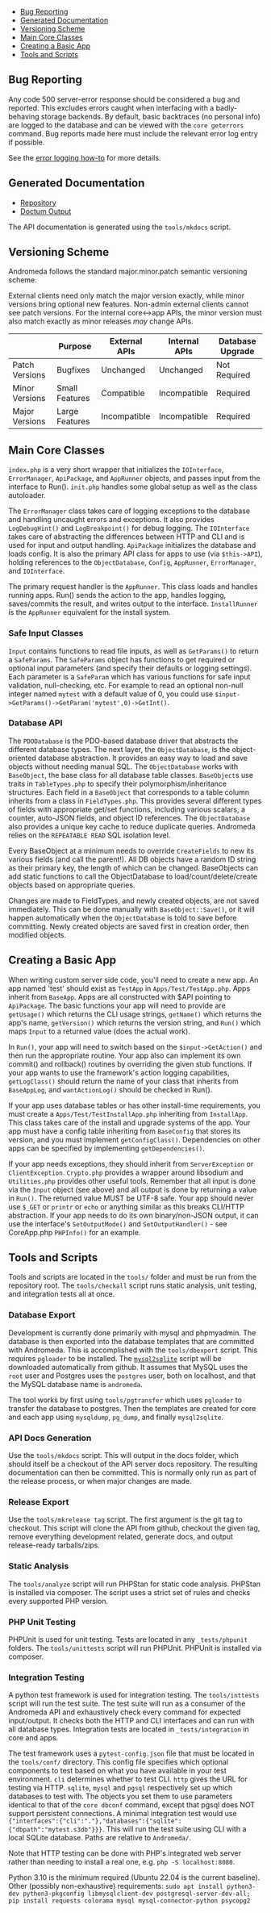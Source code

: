 * [Bug Reporting](#bug-reporting)
* [Generated Documentation](#generated-documentation)
* [Versioning Scheme](#versioning-scheme)
* [Main Core Classes](#main-core-classes)
* [Creating a Basic App](#creating-a-basic-app)
* [Tools and Scripts](#tools-and-scripts)


## Bug Reporting

Any code 500 server-error response should be considered a bug and reported.  This excludes errors caught when interfacing with a badly-behaving storage backends.  By default, basic backtraces (no personal info) are logged to the database and can be viewed with the `core geterrors` command.  Bug reports made here must include the relevant error log entry if possible.

See the [error logging how-to](Core-and-CoreApp.md#error-logging) for more details.


## Generated Documentation

* [Repository](https://github.com/irondrive/andromeda-server-docs)
* [Doctum Output](https://irondrive.github.io/andromeda-server-docs/doctum_build)

The API documentation is generated using the `tools/mkdocs` script.


## Versioning Scheme

Andromeda follows the standard major.minor.patch semantic versioning scheme.

External clients need only match the major version exactly, while minor versions bring optional new features.  Non-admin external clients cannot see patch versions.  For the internal core<->app APIs, the minor version must also match exactly as minor releases _may_ change APIs.

|                | Purpose | External APIs | Internal APIs | Database Upgrade |
| ------------- | ------------- | ------------- | ------------- | ------------- |
| Patch Versions | Bugfixes | Unchanged | Unchanged | Not Required |
| Minor Versions | Small Features | Compatible | Incompatible | Required |
| Major Versions | Large Features | Incompatible | Incompatible | Required |


## Main Core Classes

`index.php` is a very short wrapper that initializes the `IOInterface`, `ErrorManager`, `ApiPackage`, and `AppRunner` objects, and passes input from the interface to Run().  `init.php` handles some global setup as well as the class autoloader.

The `ErrorManager` class takes care of logging exceptions to the database and handling uncaught errors and exceptions. It also provides `LogDebugHint()` and `LogBreakpoint()` for debug logging. The `IOInterface` takes care of abstracting the differences between HTTP and CLI and is used for input and output handling.  `ApiPackage` initializes the database and loads config.  It is also the primary API class for apps to use (via `$this->API`), holding references to the `ObjectDatabase`, `Config`, `AppRunner`, `ErrorManager`, and `IOInterface`.  

The primary request handler is the `AppRunner`.  This class loads and handles running apps.  Run() sends the action to the app, handles logging, saves/commits the result, and writes output to the interface.  `InstallRunner` is the `AppRunner` equivalent for the install system.  

### Safe Input Classes
`Input` contains functions to read file inputs, as well as `GetParams()` to return a `SafeParams`.  The `SafeParams` object has functions to get required or optional input parameters (and specify their defaults or logging settings).  Each parameter is a `SafeParam` which has various functions for safe input validation, null-checking, etc.  For example to read an optional non-null integer named `mytest` with a default value of 0, you could use `$input->GetParams()->GetParam('mytest',0)->GetInt()`.


### Database API
The `PDODatabase` is the PDO-based database driver that abstracts the different database types.  The next layer, the `ObjectDatabase`, is the object-oriented database abstraction.  It provides an easy way to load and save objects without needing manual SQL.  The `ObjectDatabase` works with `BaseObject`, the base class for all database table classes.  `BaseObject`s use traits in `TableTypes.php` to specify their polymorphism/inheritance structures.  Each field in a `BaseObject` that corresponds to a table column inherits from a class in `FieldTypes.php`.  This provides several different types of fields with appropriate get/set functions, including various scalars, a counter, auto-JSON fields, and object ID references.  The `ObjectDatabase` also provides a unique key cache to reduce duplicate queries.  Andromeda relies on the `REPEATABLE READ` SQL isolation level.  

Every BaseObject at a minimum needs to override `CreateFields` to new its various fields (and call the parent!).  All DB objects have a random ID string as their primary key, the length of which can be changed.  BaseObjects can add static functions to call the ObjectDatabase to load/count/delete/create objects based on appropriate queries.  

Changes are made to FieldTypes, and newly created objects, are not saved immediately.  This can be done manually with `BaseObject::Save()`, or it will happen automatically when the `ObjectDatabase` is told to save before committing.  Newly created objects are saved first in creation order, then modified objects.  


## Creating a Basic App

When writing custom server side code, you'll need to create a new app.  An app named 'test' should exist as `TestApp` in `Apps/Test/TestApp.php`.  Apps inherit from `BaseApp`.  Apps are all constructed with $API pointing to `ApiPackage`.  The basic functions your app will need to provide are `getUsage()` which returns the CLI usage strings, `getName()` which returns the app's name, `getVersion()` which returns the version string, and `Run()` which maps `Input` to a returned value (does the actual work).  

In `Run()`, your app will need to switch based on the `$input->GetAction()` and then run the appropriate routine.  Your app also can implement its own commit() and rollback() routines by overriding the given stub functions.  If your app wants to use the framework's action logging capabilities, `getLogClass()` should return the name of your class that inherits from `BaseAppLog`, and `wantActionLog()` should be checked in Run().  

If your app uses database tables or has other install-time requirements, you must create a `Apps/Test/TestInstallApp.php` inheriting from `InstallApp`.  This class takes care of the install and upgrade systems of the app.  Your app must have a config table inheriting from `BaseConfig` that stores its version, and you must implement `getConfigClass()`.  Dependencies on other apps can be specified by implementing `getDependencies()`.

If your app needs exceptions, they should inherit from `ServerException` or `ClientException`.  `Crypto.php` provides a wrapper around libsodium and `Utilities.php` provides other useful tools. Remember that all input is done via the `Input` object (see above) and all output is done by returning a value in `Run()`.  The returned value MUST be UTF-8 safe.  Your app should never use `$_GET` or `printr` or `echo` or anything similar as this breaks CLI/HTTP abstraction.  If your app needs to do its own binary/non-JSON output, it can use the interface's `SetOutputMode()` and `SetOutputHandler()` - see CoreApp.php `PHPInfo()` for an example. 


## Tools and Scripts

Tools and scripts are located in the `tools/` folder and must be run from the repository root.  The `tools/checkall` script runs static analysis, unit testing, and integration tests all at once.

### Database Export
Development is currently done primarily with mysql and phpmyadmin.  The database is then exported into the database templates that are committed with Andromeda.  This is accomplished with the `tools/dbexport` script.  This requires `pgloader` to be installed.  The [`mysql2sqlite`](https://github.com/dumblob/mysql2sqlite) script will be downloaded automatically from github.  It assumes that MySQL uses the `root` user and Postgres uses the `postgres` user, both on localhost, and that the MySQL database name is `andromeda`.

The tool works by first using `tools/pgtransfer` which uses `pgloader` to transfer the database to postgres.  Then the templates are created for core and each app using `mysqldump`, `pg_dump`, and finally `mysql2sqlite`.  

### API Docs Generation
Use the `tools/mkdocs` script.  This will output in the docs folder, which should itself be a checkout of the API server docs repository.  The resulting documentation can then be committed.  This is normally only run as part of the release process, or when major changes are made.

### Release Export
Use the `tools/mkrelease tag` script. The first argument is the git tag to checkout.  This script will clone the API from github, checkout the given tag, remove everything development related, generate docs, and output release-ready tarballs/zips.  

### Static Analysis
The `tools/analyze` script will run PHPStan for static code analysis.  PHPStan is installed via composer.  The script uses a strict set of rules and checks every supported PHP version.

### PHP Unit Testing
PHPUnit is used for unit testing.  Tests are located in any `_tests/phpunit` folders.  The `tools/unittests` script will run PHPUnit.  PHPUnit is installed via composer.

### Integration Testing
A python test framework is used for integration testing.  The `tools/inttests` script will run the test suite.  The test suite will run as a consumer of the Andromeda API and exhaustively check every command for expected input/output.  It checks both the HTTP and CLI interfaces and can run with all database types.  Integration tests are located in `_tests/integration` in core and apps.

The test framework uses a `pytest-config.json` file that must be located in the `tools/conf/` directory.  This config file specifies which optional components to test based on what you have available in your test environment.  `cli` determines whether to test CLI.  `http` gives the URL for testing via HTTP. `sqlite`, `mysql` and `pgsql` respectively set up which databases to test with.  The objects you set them to use parameters identical to that of the `core dbconf` command, except that pgsql does NOT support persistent connections.  A minimal integration test would use `{"interfaces":{"cli":"."},"databases":{"sqlite":{"dbpath":"mytest.s3db"}}}`.  This will run the test suite using CLI with a local SQLite database. Paths are relative to `Andromeda/`.

Note that HTTP testing can be done with PHP's integrated web server rather than needing to install a real one, e.g. `php -S localhost:8080`.  

Python 3.10 is the minimum required (Ubuntu 22.04 is the current baseline).  Other (possibly non-exhaustive) requirements: `sudo apt install python3-dev python3-pkgconfig libmysqlclient-dev postgresql-server-dev-all; pip install requests colorama mysql mysql-connector-python psycopg2`
